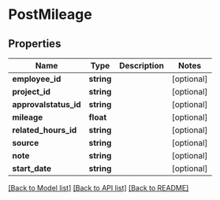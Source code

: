 # PostMileage

## Properties

 Name                  | Type       | Description | Notes      
-----------------------|------------|-------------|------------
 **employee_id**       | **string** |             | [optional] 
 **project_id**        | **string** |             | [optional] 
 **approvalstatus_id** | **string** |             | [optional] 
 **mileage**           | **float**  |             | [optional] 
 **related_hours_id**  | **string** |             | [optional] 
 **source**            | **string** |             | [optional] 
 **note**              | **string** |             | [optional] 
 **start_date**        | **string** |             | [optional] 

[[Back to Model list]](../README.md#documentation-for-models) [[Back to API list]](../README.md#documentation-for-api-endpoints) [[Back to README]](../README.md)


